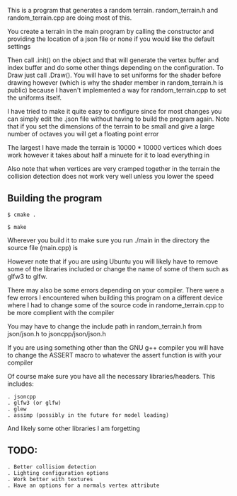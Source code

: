 This is a program that generates a random terrain. random_terrain.h and random_terrain.cpp are doing most of this.

You create a terrain in the main program by calling the constructor and providing the location of a json file or none if you would like the default settings

Then call .init() on the object and that will generate the vertex buffer and index buffer and do some other things depending on the configuration. To Draw just call .Draw(). You will have to set uniforms for the shader before drawing however (which is why the shader member in random_terrain.h is public) because I haven't implemented a way for random_terrain.cpp to set the uniforms itself. 

I have tried to make it quite easy to configure since for most changes you can simply edit the .json file without having to build the program again. Note that if you set the dimensions of the terrain to be small and give a large number of octaves you will get a floating point error

The largest I have made the terrain is 10000 * 10000 vertices which does work however it takes about half a minuete for it to load everything in

Also note that when vertices are very cramped together in the terrain the collision detection does not work very well unless you lower the speed

## Building the program

```
$ cmake .

$ make
```
Wherever you build it to make sure you run ./main in the directory the source file (main.cpp) is

However note that if you are using Ubuntu you will likely have to remove some of the libraries included or change the name of some of them such as glfw3 to glfw.

There may also be some errors depending on your compiler. There were a few errors I encountered when building this program on a different device where I had to change some of the source code in randome_terrain.cpp to be more complient with the compiler

You may have to change the include path in random_terrain.h from json/json.h to jsoncpp/json/json.h

If you are using something other than the GNU g++ compiler you will have to change the ASSERT macro to whatever the assert function is with your compiler 


Of course make sure you have all the necessary libraries/headers.
This includes:


    . jsoncpp
    . glfw3 (or glfw)
    . glew
    . assimp (possibly in the future for model loading)

And likely some other libraries I am forgetting

## TODO:
    . Better collisiom detection
    . Lighting configuration options
    . Work better with textures
    . Have an options for a normals vertex attribute

